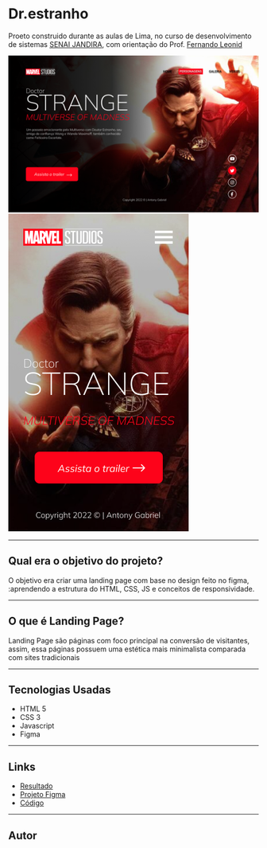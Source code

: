 # Dr.estranho
Proeto construido durante as aulas de Lima, no curso de desenvolvimento de sistemas [SENAI JANDIRA](https://jandira.sp.senai.br/), com orientação do Prof. [Fernando Leonid](href="https://github.com/fernandoleonid)

![](./Img/frame1.png)
![](./Img/frame2.png)

---

## Qual era o objetivo do projeto?
O objetivo era criar uma landing page com base no design feito no figma,   :aprendendo a estrutura do HTML, CSS, JS e conceitos de responsividade.

---
## O que é Landing Page?
Landing Page são páginas com foco principal na conversão de visitantes, assim, essa páginas possuem uma estética mais minimalista comparada com sites tradicionais

---
## Tecnologias Usadas
- HTML 5
- CSS 3
- Javascript
- Figma

---
## Links
- [Resultado](https://antonygabriell.github.io/Dr.estranho/)
- [Projeto Figma](https://www.figma.com/file/qO1EpaLMTVwQ4B3jB4CdaO/Lima-design?node-id=0%3A1)
- [Código](https://github.com/AntonyGabriell/Dr.estranho)

---
## Autor